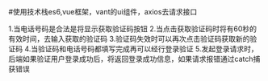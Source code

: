 #使用技术栈es6,vue框架，vant的ui组件，axios去请求接口


1.当电话号码是合法是将显示获取验证码按钮
2.当点击获取验证码时将有60秒的有效时间，去输入获取的验证码
3.验证码失效时可以再次点击验证码获取新的验证码
4.当验证码和电话号码都填写完成再可以经行登录验证
5.发起登录请求时，后端如果验证用户登录成功后，将返回登录成功信息，如果请求报错通过catch捕获错误